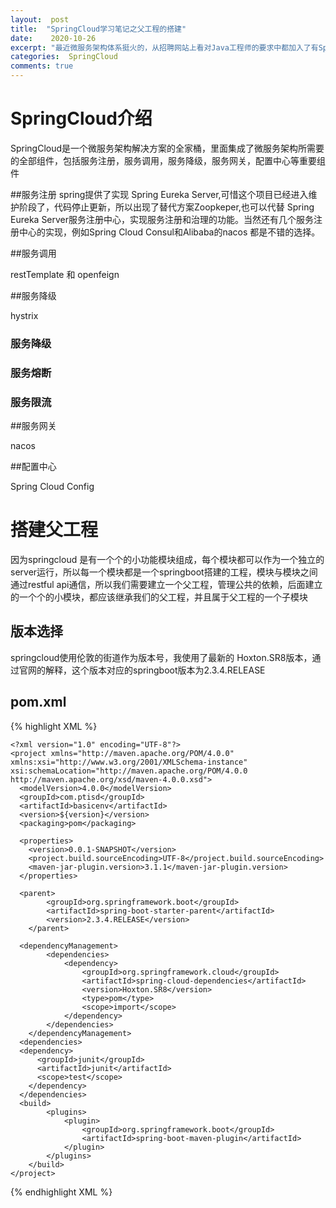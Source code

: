 ```yaml
---
layout:  post
title:  "SpringCloud学习笔记之父工程的搭建"
date:    2020-10-26
excerpt: "最近微服务架构体系挺火的，从招聘网站上看对Java工程师的要求中都加入了有SpringCloud项目经验，熟悉SpringCloud的要求，所以打算利用空余时间记录下SpringCloud学习的过程"
categories:  SpringCloud
comments: true
---
```


# SpringCloud介绍
SpringCloud是一个微服务架构解决方案的全家桶，里面集成了微服务架构所需要的全部组件，包括服务注册，服务调用，服务降级，服务网关，配置中心等重要组件

##服务注册
spring提供了实现 Spring Eureka Server,可惜这个项目已经进入维护阶段了，代码停止更新，所以出现了替代方案Zoopkeper,也可以代替 Spring Eureka Server服务注册中心，实现服务注册和治理的功能。当然还有几个服务注册中心的实现，例如Spring Cloud Consul和Alibaba的nacos 都是不错的选择。

##服务调用

restTemplate 和 openfeign

##服务降级

hystrix

### 服务降级

### 服务熔断

### 服务限流


##服务网关

nacos

##配置中心

Spring Cloud Config

# 搭建父工程

因为springcloud 是有一个个的小功能模块组成，每个模块都可以作为一个独立的server运行，所以每一个模块都是一个springboot搭建的工程，模块与模块之间通过restful api通信，所以我们需要建立一个父工程，管理公共的依赖，后面建立的一个个的小模块，都应该继承我们的父工程，并且属于父工程的一个子模块

## 版本选择

springcloud使用伦敦的街道作为版本号，我使用了最新的 Hoxton.SR8版本，通过官网的解释，这个版本对应的springboot版本为2.3.4.RELEASE

## pom.xml

{% highlight XML %}
	
	<?xml version="1.0" encoding="UTF-8"?>
	<project xmlns="http://maven.apache.org/POM/4.0.0" xmlns:xsi="http://www.w3.org/2001/XMLSchema-instance" xsi:schemaLocation="http://maven.apache.org/POM/4.0.0 http://maven.apache.org/xsd/maven-4.0.0.xsd">
	  <modelVersion>4.0.0</modelVersion>
	  <groupId>com.ptisd</groupId>
	  <artifactId>basicenv</artifactId>
	  <version>${version}</version>
	  <packaging>pom</packaging>
	  
	  <properties>
	  	<version>0.0.1-SNAPSHOT</version>
	  	<project.build.sourceEncoding>UTF-8</project.build.sourceEncoding>
	  	<maven-jar-plugin.version>3.1.1</maven-jar-plugin.version>
	  </properties>
	  
	  <parent>
			<groupId>org.springframework.boot</groupId>
			<artifactId>spring-boot-starter-parent</artifactId>
			<version>2.3.4.RELEASE</version>
		</parent>

	  <dependencyManagement>
			<dependencies>
				<dependency>
					<groupId>org.springframework.cloud</groupId>
					<artifactId>spring-cloud-dependencies</artifactId>
					<version>Hoxton.SR8</version>
					<type>pom</type>
					<scope>import</scope>
				</dependency>
			</dependencies>
		</dependencyManagement>
	  <dependencies>
	  <dependency>
	      <groupId>junit</groupId>
	      <artifactId>junit</artifactId>
	      <scope>test</scope>
	    </dependency>
	  </dependencies>
	  <build>
			<plugins>
				<plugin>
					<groupId>org.springframework.boot</groupId>
					<artifactId>spring-boot-maven-plugin</artifactId>
				</plugin>
			</plugins>
		</build>
	</project>
	

{% endhighlight XML %}


